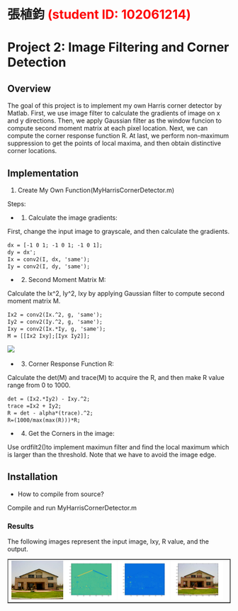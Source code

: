 # 張植鈞 <span style="color:red">(student ID: 102061214)</span>

# Project 2: Image Filtering and Corner Detection

## Overview
The goal of this project is to implement my own Harris corner detector by Matlab. First, we use image filter to calculate the gradients of image on x and y directions. Then, we apply Gaussian filter as the window funcion to compute second moment matrix at each pixel location. Next, we can compute the corner response function R. At last, we perform non-maximum suppression to get the points of local maxima, and then obtain distinctive corner locations.

## Implementation
1. Create My Own Function(MyHarrisCornerDetector.m)

Steps:

* 1. Calculate the image gradients:

First, change the input image to grayscale, and then calculate the gradients.

```
dx = [-1 0 1; -1 0 1; -1 0 1];
dy = dx'; 
Ix = conv2(I, dx, 'same');
Iy = conv2(I, dy, 'same');
```

* 2. Second Moment Matrix M:

Calculate the Ix^2, Iy^2, Ixy by applying  Gaussian filter to compute second moment matrix M.

```
Ix2 = conv2(Ix.^2, g, 'same');
Iy2 = conv2(Iy.^2, g, 'same');
Ixy = conv2(Ix.*Iy, g, 'same');
M = [[Ix2 Ixy];[Iyx Iy2]];
```

<img src="http://i.imgur.com/vKhhRwF.jpg" width="20%"/>


* 3. Corner Response Function R:

Calculate the det(M) and trace(M) to acquire the R, and then make R value range from 0 to 1000.

```
det = (Ix2.*Iy2) - Ixy.^2;
trace =Ix2 + Iy2;
R = det - alpha*(trace).^2;
R=(1000/max(max(R)))*R;
```

* 4. Get the Corners in the image:

Use ordfilt2()to implement maximun filter and find the local maximum which is larger than the threshold. Note that we have to avoid the image edge.

## Installation
* How to compile from source?

Compile and run MyHarrisCornerDetector.m

### Results

The following images represent the input image, Ixy, R value, and the output.

<table border=1>
<tr>
<td>
<img src="Im.jpg" width="24%" title="Input Image"/>
<img src="Ixy.jpg"  width="24%" title="Ixy"/>
<img src="Rvalue.jpg" width="24%" title="R Value"/>
<img src="output.jpg" width="24%" title="Output Image"/>
</td>
</tr>
</table>
